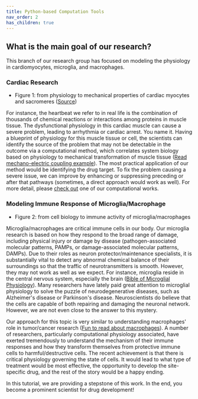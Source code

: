 ```yaml
---
title: Python-based Computation Tools
nav_order: 2
has_children: true
---
```


## What is the main goal of our research? 

This branch of our research group has focused on modeling the physiology in cardiomyocytes, microglia, and macrophages. 

### Cardiac Research 

- Figure 1: from physiology to mechanical properties of cardiac myocytes and sacromeres ([Source](https://www.cvphysiology.com/Cardiac%20Function/CF020#:~:text=The%20cardiac%20myocyte%20is%20a,contain%20myofilaments%20(Figure%201).))

For instance, the heartbeat we refer to in real life is the combination of thousands of chemical reactions or interactions among proteins in muscle tissue. 
The dysfunctional physiology in this cardiac muscle can cause a severe problem, leading to arrhythmia or cardiac arrest. You name it. 
Having a blueprint of physiology for this muscle tissue or cell, the scientists can identify the source of the problem that may not be detectable in the outcome via a computational method, which correlates system biology based on physiology to mechanical transformation of muscle tissue ([Read mechano-electric coupling example](https://journals.physiology.org/doi/full/10.1152/physrev.00036.2019)). 
The most practical application of our method would be identifying the drug target. To fix the problem causing a severe issue, we can improve by enhancing or suppressing preceding or after that pathways (sometimes, a direct approach would work as well). 
For more detail, please [check out](https://www.sciencedirect.com/science/article/pii/S0143416017301537) one of our computational works.



### Modeling Immune Response of Microglia/Macrophage

- Figure 2: from cell biology to immune activity of microglia/macrophages

Microglia/macrophages are critical immune cells in our body. Our microglia research is based on how they respond to the broad range of damage, including physical injury or damage by disease (pathogen-associated molecular patterns, PAMPs, or damage-associated molecular patterns, DAMPs). 
Due to their roles as neuron protector/maintenance specialists, it is substantially vital to detect any abnormal chemical balance of their surroundings so that the traffic of neurotransmitters is smooth. 
However, they may not work as well as we expect. 
For instance, microglia reside in the central nervous system, especially the brain ([Bible of Microglial Physiology](https://journals.physiology.org/doi/full/10.1152/physrev.00011.2010?rfr_dat=cr_pub++0pubmed&url_ver=Z39.88-2003&rfr_id=ori%3Arid%3Acrossref.org)). 
Many researchers have lately paid great attention to microglial physiology to solve the puzzle of neurodegenerative diseases, such as Alzheimer's disease or Parkinson's disease. 
Neuroscientists do believe that the cells are capable of both repairing and damaging the neuronal network. 
However, we are not even close to the answer to this mystery. 

Our approach for this topic is very similar to understanding macrophages' role in tumor/cancer research ([Fun to read about macrophages](https://www.ncbi.nlm.nih.gov/pmc/articles/PMC5362657/#:~:text=Macrophage%20heterogeneity%20under%20physiological%20conditions&text=Macrophages%2C%20unlike%20neutrophils%2C%20are%20integral,detect%20pathogens%20and%20trigger%20inflammation.)). 
A number of researchers, particularly computational physiology associated, have exerted tremendously to understand the mechanism of their immune responses and how they transform themselves from protective immune cells to harmful/destructive cells. 
The recent achievement is that there is critical physiology governing the state of cells. 
It would lead to what type of treatment would be most effective, the opportunity to develop the site-specific drug, and the rest of the story would be a happy ending. 



In this tutorial, we are providing a stepstone of this work. In the end, you become a prominent scientist for drug development!

